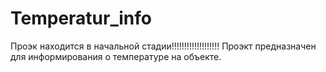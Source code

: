 # Temperatur_info
Проэк находится в начальной стадии!!!!!!!!!!!!!!!!!!!
Проэкт предназначен для информирования о температуре на объекте.
